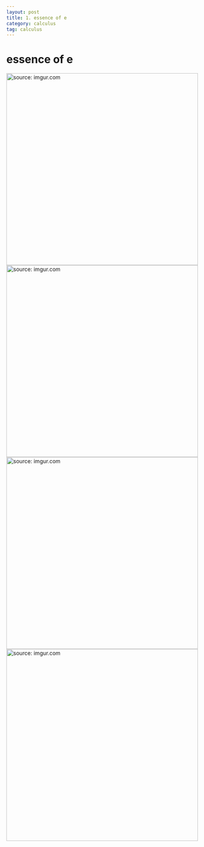 ```yaml
---
layout: post
title: 1. essence of e
category: calculus
tag: calculus
---
```

# essence of e
<a href="https://postimg.cc/4YB6f8Qf"><img src="https://i.postimg.cc/W4PX7CDk/Capture.png" width="500px" title="source: imgur.com" /><a>
<a href="https://postimg.cc/xXCkR9LQ"><img src="https://i.postimg.cc/P5bmdxxC/Capture.png" width="500px" title="source: imgur.com" /><a>
<a href="https://postimg.cc/jwXwc23s"><img src="https://i.postimg.cc/MHk7Wjyj/Capture.png" width="500px" title="source: imgur.com" /><a>
<a href="https://postimg.cc/rdHYmyNw"><img src="https://i.postimg.cc/gJc9gnw8/Capture.png" width="500px" title="source: imgur.com" /><a>
